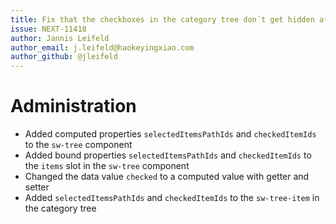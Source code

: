 ```yaml
---
title: Fix that the checkboxes in the category tree don´t get hidden after closing
issue: NEXT-11418
author: Jannis Leifeld
author_email: j.leifeld@haokeyingxiao.com 
author_github: @jleifeld
---
```

# Administration
* Added computed properties `selectedItemsPathIds` and `checkedItemIds` to the `sw-tree` component
* Added bound properties `selectedItemsPathIds` and `checkedItemIds` to the `items` slot in the `sw-tree` component
* Changed the data value `checked` to a computed value with getter and setter
* Added `selectedItemsPathIds` and `checkedItemIds` to the `sw-tree-item` in the category tree
